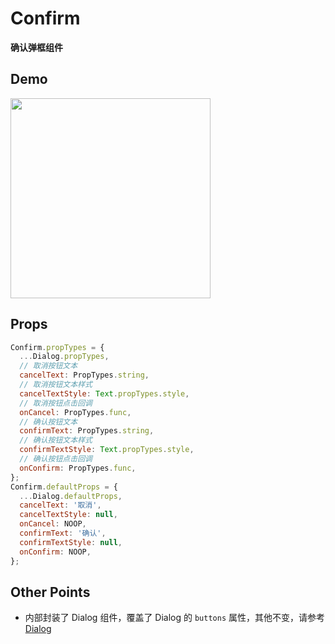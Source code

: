 # Confirm

**确认弹框组件**

## Demo

<image src="http://wx3.sinaimg.cn/mw690/4c8b519dly1fdulcvgrcvg20hs0ws7h6.gif" width="320" />

## Props

```js
Confirm.propTypes = {
  ...Dialog.propTypes,
  // 取消按钮文本
  cancelText: PropTypes.string,
  // 取消按钮文本样式
  cancelTextStyle: Text.propTypes.style,
  // 取消按钮点击回调
  onCancel: PropTypes.func,
  // 确认按钮文本
  confirmText: PropTypes.string,
  // 确认按钮文本样式
  confirmTextStyle: Text.propTypes.style,
  // 确认按钮点击回调
  onConfirm: PropTypes.func,
};
Confirm.defaultProps = {
  ...Dialog.defaultProps,
  cancelText: '取消',
  cancelTextStyle: null,
  onCancel: NOOP,
  confirmText: '确认',
  confirmTextStyle: null,
  onConfirm: NOOP,
};
```

## Other Points

- 内部封装了 Dialog 组件，覆盖了 Dialog 的 `buttons` 属性，其他不变，请参考 [Dialog](https://github.com/dragonwong/mcrn-ui/tree/master/Dialog)
